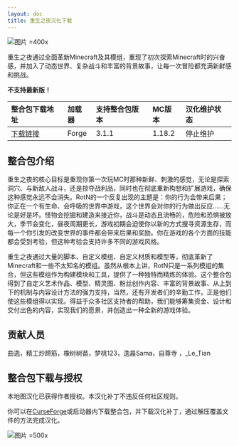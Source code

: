 ```yaml
---
layout: doc
title: 重生之夜汉化下载
---
```


![图片 =400x](https://media.forgecdn.net/attachments/849/572/2021-03-10_12.png)

重生之夜通过全面革新Minecraft及其模组，重现了初次探索Minecraft时的兴奋感，并加入了动态世界、复杂战斗和丰富的背景故事，让每一次冒险都充满新鲜感和挑战。

<DownloadLinks :methods="[
  { id: 'lanzou', text: '下载汉化', icon: '/imgs/svg/lanzou.svg', link: 'https://vmhanhuazu.lanzouv.com/Rotn-cn-4' },
  { id: 'bilibili', text: '专栏介绍', icon: '/imgs/svg/bilibili.svg', link: 'https://www.bilibili.com/read/cv18948397' },
  { id: 'bilibili', text: '宣传片', icon: '/imgs/svg/bilibili.svg', link: 'https://www.bilibili.com/video/BV1jP4y1o7jy' },
  { id: 'lazy', text: '懒汉下载', icon: '/imgs/logo/logo_64.png', link: 'https://vmhanhuazu.lanzouv.com/Rotn-cn-4' }
]" />

**不支持最新版！**

| 整合包下载地址                                                                 | 加载器 | 支持整合包版本 | MC版本 | 汉化维护状态 |
| :----------------------------------------------------------------------------- | :----- | :------------- | :----- | :----------- |
| [下载链接](https://www.curseforge.com/minecraft/modpacks/rebirth-of-the-night) | Forge  | 3.1.1          | 1.18.2 | 停止维护     |

## 整合包介绍

重生之夜的核心目标是重现你第一次玩MC时那种新鲜、刺激的感觉，无论是探索洞穴、与新敌人战斗，还是掠夺战利品，同时也在彻底重新构想和扩展游戏，确保这种感觉永远不会消失。RotN的一个反复出现的主题是：你的行为会带来后果；你正在一个有生命、会呼吸的世界中游戏，这个世界会对你的行为做出反应……无论是好是坏。怪物会挖掘和建造来接近你，战斗是动态且流畅的，危险和恐惧被放大，季节会变化，昼夜周期更长，游戏初期会迫使你以新的方式搜寻资源生存，而每一个你引发的改变世界的事件都会带来后果和奖励。你在游戏的各个方面的技能都会受到考验，但这种考验会支持许多不同的游戏风格。

重生之夜通过大量的脚本、自定义模组、自定义材质和模型等，彻底革新了Minecraft和一些不太知名的模组。虽然从根本上讲，RotN只是一系列模组的集合，但这些模组作为构建模块和工具，提供了一种独特而精炼的体验。这个整合包得到了自定义艺术作品、模型、精灵图、粉丝创作内容、丰富的背景故事、从上到下的机制与内容设计方法的强力支持，当然，还有开发者们的辛勤工作，正是他们使这些模组得以实现。得益于众多社区支持者的帮助，我们能够筹集资金、设计和交付出色的内容，实现我们的愿景，并创造出一种全新的游戏体验。

## 贡献人员

曲逸，精工炒蹄筋，橡树树苗，梦桃123，逸晨Sama，自尊寺 ，\_Le_Tian

## 整合包下载与授权

本地图汉化已获得作者授权。本汉化补丁不违反任何社区规则。

你可以在[CurseForge](https://www.curseforge.com/minecraft/modpacks/rebirth-of-the-night)或启动器内下载整合包，并下载汉化补丁，通过解压覆盖文件的方法完成汉化。

![图片 =500x](/imgs/authorization/rotn.png)

<DocSupport />
